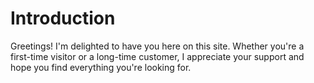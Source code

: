 # Introduction

Greetings! I'm delighted to have you here on this site. Whether you're a first-time visitor or a long-time customer, I appreciate your support and hope you find everything you're looking for.
